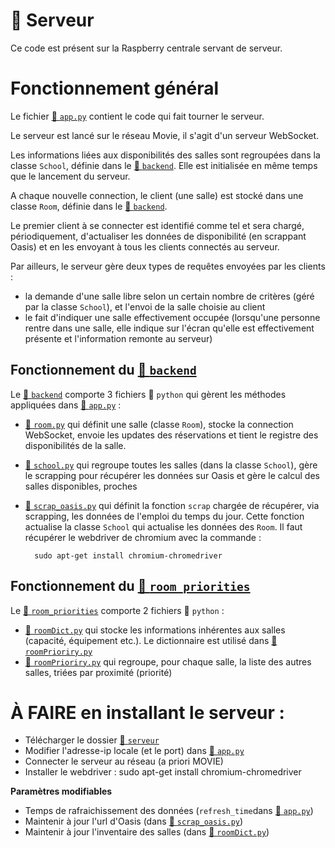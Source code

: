 # 📁 Serveur

Ce code est présent sur la Raspberry centrale servant de serveur.

# Fonctionnement général

Le fichier [🐍 `app.py`](app.py) contient le code qui fait tourner le serveur.

Le serveur est lancé sur le réseau Movie, il s'agit d'un serveur WebSocket.

Les informations liées aux disponibilités des salles sont regroupées dans la classe `School`, définie dans le [📁 `backend`](backend). Elle est initialisée en même temps que le lancement du serveur.

A chaque nouvelle connection, le client (une salle) est stocké dans une classe `Room`, définie dans le [📁 `backend`](backend). 

Le premier client à se connecter est identifié comme tel et sera chargé, périodiquement, d'actualiser les données de disponibilité (en scrappant Oasis) et en les envoyant à tous les clients connectés au serveur.

Par ailleurs, le serveur gère deux types de requêtes envoyées par les clients :
- la demande d'une salle libre selon un certain nombre de critères (géré par la classe `School`), et l'envoi de la salle choisie au client
- le fait d'indiquer une salle effectivement occupée (lorsqu'une personne rentre dans une salle, elle indique sur l'écran qu'elle est effectivement présente et l'information remonte au serveur)


## Fonctionnement du [📁 `backend`](backend)

Le [📁 `backend`](backend) comporte 3 fichiers 🐍 `python` qui gèrent les méthodes appliquées dans [🐍 `app.py`](app.py) :
- [🐍 `room.py`](backend/room.py) qui définit une salle (classe `Room`), stocke la connection WebSocket, envoie les updates des réservations et tient le registre des disponibilités de la salle.
- [🐍 `school.py`](backend/school.py) qui regroupe toutes les salles (dans la classe `School`), gère le scrapping pour récupérer les données sur Oasis et gère le calcul des salles disponibles, proches
- [🐍 `scrap_oasis.py`](backend/scrap_oasis.py) qui définit la fonction `scrap` chargée de récupérer, via scrapping, les données de l'emploi du temps du jour. Cette fonction actualise la classe `School` qui actualise les données des `Room`. Il faut récupérer le webdriver de chromium avec la commande :

        sudo apt-get install chromium-chromedriver


## Fonctionnement du [📁 `room_priorities`](backend/room_priorities)

Le [📁 `room_priorities`](backend/room_priorities) comporte 2 fichiers 🐍 `python` :
- [🐍 `roomDict.py`](backend/room_priorities/roomDict.py) qui stocke les informations inhérentes aux salles (capacité, équipement etc.). Le dictionnaire est utilisé dans [🐍 `roomPrioriry.py`](backend/room_priorities/roomPriority.py)
- [🐍 `roomPrioriry.py`](backend/room_priorities/roomPriority.py) qui regroupe, pour chaque salle, la liste des autres salles, triées par proximité (priorité)

# À FAIRE en installant le serveur :

- Télécharger le dossier [📁 `serveur`](../serveur/)
- Modifier l'adresse-ip locale (et le port) dans [🐍 `app.py`](app.py)
- Connecter le serveur au réseau (a priori MOVIE)
- Installer le webdriver :
        sudo apt-get install chromium-chromedriver

**Paramètres modifiables**
- Temps de rafraichissement des données (`refresh_time`dans [🐍 `app.py`](app.py))
- Maintenir à jour l'url d'Oasis (dans [🐍 `scrap_oasis.py`](backend/scrap_oasis.py))
- Maintenir à jour l'inventaire des salles (dans [🐍 `roomDict.py`](backend/room_priorities/roomDict.py.py))